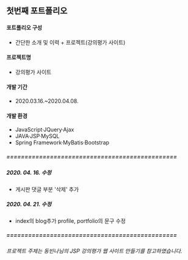 ## 첫번째 포트폴리오

#### 포트폴리오 구성
- 간단한 소개 및 이력 + 프로젝트(강의평가 사이트)

#### 프로젝트명
- 강의평가 사이트

#### 개발 기간
- 2020.03.16.~2020.04.08.

#### 개발 환경
- JavaScript·JQuery·Ajax
- JAVA·JSP·MySQL
- Spring Framework·MyBatis·Bootstrap

##### =============================================== 
##### 2020. 04. 16. 수정
- 게시판 댓글 부분 '삭제' 추가

##### 2020. 04. 21. 수정
- index의 blog추가 profile, portfolio의 문구 수정

##### ===============================================

###### 프로젝트 주제는 동빈나님의 JSP 강의평가 웹 사이트 만들기를 참고하였습니다.
